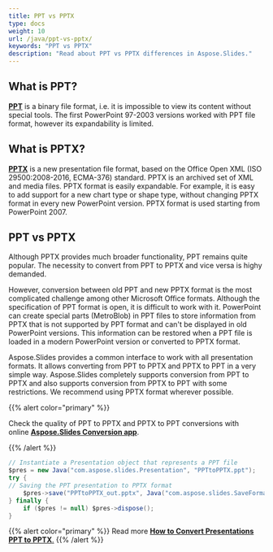 ```yaml
---
title: PPT vs PPTX
type: docs
weight: 10
url: /java/ppt-vs-pptx/
keywords: "PPT vs PPTX"
description: "Read about PPT vs PPTX differences in Aspose.Slides."
---
```



## **What is PPT?**
[**PPT**](https://wiki.fileformat.com/presentation/ppt/) is a binary file format, i.e. it is impossible to view its content without special tools. The first PowerPoint 97-2003 versions worked with PPT file format, however its expandability is limited. 
## **What is PPTX?**
[**PPTX**](https://wiki.fileformat.com/presentation/pptx/) is a new presentation file format, based on the Office Open XML (ISO 29500:2008-2016, ECMA-376) standard. PPTX is an archived set of XML and media files. PPTX format is easily expandable. For example, it is easy to add support for a new chart type or shape type, without changing PPTX format in every new PowerPoint version. PPTX format is used starting from PowerPoint 2007.
## **PPT vs PPTX**
Although PPTX provides much broader functionality, PPT remains quite popular. The necessity to convert from PPT to PPTX and vice versa is highy demanded.

However, conversion between old PPT and new PPTX format is the most complicated challenge among other Microsoft Office formats. Although the specification of PPT format is open, it is difficult to work with it. PowerPoint can create special parts (MetroBlob) in PPT files to store information from PPTX that is not supported by PPT format and can't be displayed in old PowerPoint versions. This information can be restored when a PPT file is loaded in a modern PowerPoint version or converted to PPTX format.

Aspose.Slides provides a common interface to work with all presentation formats. It allows converting from PPT to PPTX and PPTX to PPT in a very simple way. Aspose.Slides completely supports conversion from PPT to PPTX and also supports conversion from PPTX to PPT with some restrictions. We recommend using PPTX format wherever possible.

{{% alert color="primary" %}} 

Check the quality of PPT to PPTX and PPTX to PPT conversions with online [**Aspose.Slides Conversion app**](https://products.aspose.app/slides/conversion/).

{{% /alert %}} 

```java
// Instantiate a Presentation object that represents a PPT file
$pres = new Java("com.aspose.slides.Presentation", "PPTtoPPTX.ppt");
try {
// Saving the PPT presentation to PPTX format
    $pres->save("PPTtoPPTX_out.pptx", Java("com.aspose.slides.SaveFormat")->Pptx);
} finally {
    if ($pres != null) $pres->dispose();
}
```

{{% alert color="primary" %}} 
Read more [**How to Convert Presentations PPT to PPTX**.](/slides/java/convert-ppt-to-pptx/)
{{% /alert %}} 
